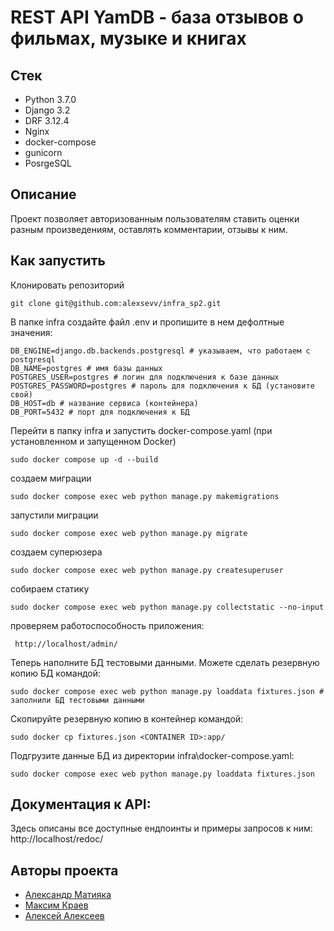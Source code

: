 # REST API YamDB - база отзывов о фильмах, музыке и книгах
## Стек
* Python 3.7.0
* Django 3.2
* DRF 3.12.4
* Nginx
* docker-compose
* gunicorn
* PosrgeSQL

## Описание
Проект позволяет авторизованным пользователям ставить оценки разным произведениям, оставлять комментарии, отзывы к ним.

## Как запустить
Клонировать репозиторий
```
git clone git@github.com:alexsevv/infra_sp2.git
```
В папке infra создайте файл .env и пропишите в нем дефолтные значения:
```
DB_ENGINE=django.db.backends.postgresql # указываем, что работаем с postgresql
DB_NAME=postgres # имя базы данных
POSTGRES_USER=postgres # логин для подключения к базе данных
POSTGRES_PASSWORD=postgres # пароль для подключения к БД (установите свой)
DB_HOST=db # название сервиса (контейнера)
DB_PORT=5432 # порт для подключения к БД
```
Перейти в папку infra и запустить docker-compose.yaml (при установленном и запущенном Docker)
```
sudo docker compose up -d --build
```
создаем миграции
```
sudo docker compose exec web python manage.py makemigrations
```
запустили миграции
```
sudo docker compose exec web python manage.py migrate
```
создаем суперюзера
```
sudo docker compose exec web python manage.py createsuperuser
```
собираем статику
```
sudo docker compose exec web python manage.py collectstatic --no-input
```
проверяем работоспособность приложения:
```
 http://localhost/admin/
```
Теперь наполните БД тестовыми данными.
Можете сделать резервную копию БД командой:
```
sudo docker compose exec web python manage.py loaddata fixtures.json # заполнили БД тестовыми данными
```
Скопируйте резервную копию в контейнер командой:
```
sudo docker cp fixtures.json <CONTAINER ID>:app/
```
Подгрузите данные БД из директории infra\docker-compose.yaml:
```
sudo docker compose exec web python manage.py loaddata fixtures.json
```

## Документация к API:
Здесь описаны все доступные ендпоинты и примеры запросов к ним:
http://localhost/redoc/

## Авторы проекта
- [Александр Матияка](https://github.com/alexsevv)
- [Максим Краев](https://github.com/loony-m)
- [Алексей Алексеев](https://github.com/Litandepython)